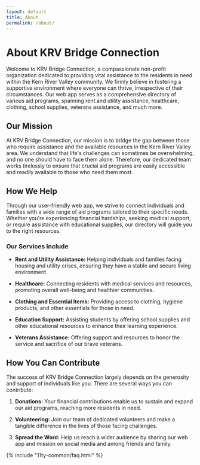 ```yaml
---
layout: default
title: About
permalink: /about/
---
```

# About KRV Bridge Connection

Welcome to KRV Bridge Connection, a compassionate non-profit organization dedicated to providing vital assistance to the residents in need within the Kern River Valley community. We firmly believe in fostering a supportive environment where everyone can thrive, irrespective of their circumstances. Our web app serves as a comprehensive directory of various aid programs, spanning rent and utility assistance, healthcare, clothing, school supplies, veterans assistance, and much more.

## Our Mission

At KRV Bridge Connection, our mission is to bridge the gap between those who require assistance and the available resources in the Kern River Valley area. We understand that life's challenges can sometimes be overwhelming, and no one should have to face them alone. Therefore, our dedicated team works tirelessly to ensure that crucial aid programs are easily accessible and readily available to those who need them most.

## How We Help

Through our user-friendly web app, we strive to connect individuals and families with a wide range of aid programs tailored to their specific needs. Whether you're experiencing financial hardships, seeking medical support, or require assistance with educational supplies, our directory will guide you to the right resources.

### Our Services Include

- **Rent and Utility Assistance:** Helping individuals and families facing housing and utility crises, ensuring they have a stable and secure living environment.

- **Healthcare:** Connecting residents with medical services and resources, promoting overall well-being and healthier communities.

- **Clothing and Essential Items:** Providing access to clothing, hygiene products, and other essentials for those in need.

- **Education Support:** Assisting students by offering school supplies and other educational resources to enhance their learning experience.

- **Veterans Assistance:** Offering support and resources to honor the service and sacrifice of our brave veterans.

## How You Can Contribute

The success of KRV Bridge Connection largely depends on the generosity and support of individuals like you. There are several ways you can contribute:

1. **Donations:** Your financial contributions enable us to sustain and expand our aid programs, reaching more residents in need.

2. **Volunteering:** Join our team of dedicated volunteers and make a tangible difference in the lives of those facing challenges.

3. **Spread the Word:** Help us reach a wider audience by sharing our web app and mission on social media and among friends and family.

<section>{% include "11ty-common/faq.html" %}</section>
